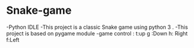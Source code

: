 # Snake-game
-Python IDLE
-This  project is a classic Snake  game  using python 3 .
-This project is  based on pygame module
-game control : t:up
                g :Down
                h: Right
                f:Left
